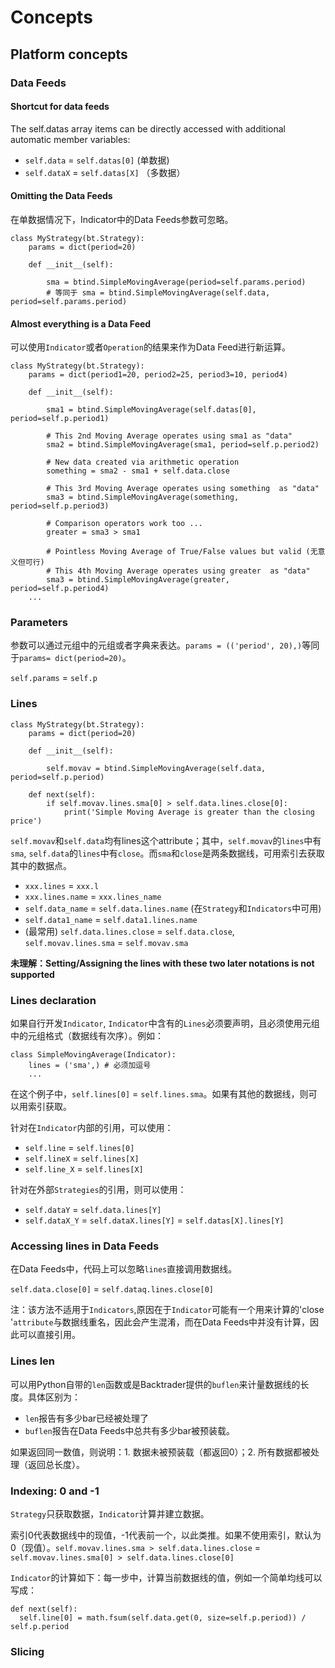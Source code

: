 # Concepts

## Platform concepts

### Data Feeds

#### Shortcut for data feeds

The self.datas array items can be directly accessed with additional automatic member variables:

+ `self.data` = `self.datas[0]` (单数据)
+ `self.dataX` = `self.datas[X]` （多数据）

#### Omitting the Data Feeds

在单数据情况下，Indicator中的Data Feeds参数可忽略。
```
class MyStrategy(bt.Strategy):
    params = dict(period=20)

    def __init__(self):

        sma = btind.SimpleMovingAverage(period=self.params.period)
        # 等同于 sma = btind.SimpleMovingAverage(self.data, period=self.params.period)
```
#### Almost everything is a Data Feed

可以使用`Indicator`或者`Operation`的结果来作为Data Feed进行新运算。

```
class MyStrategy(bt.Strategy):
    params = dict(period1=20, period2=25, period3=10, period4)

    def __init__(self):

        sma1 = btind.SimpleMovingAverage(self.datas[0], period=self.p.period1)

        # This 2nd Moving Average operates using sma1 as "data"
        sma2 = btind.SimpleMovingAverage(sma1, period=self.p.period2)

        # New data created via arithmetic operation
        something = sma2 - sma1 + self.data.close

        # This 3rd Moving Average operates using something  as "data"
        sma3 = btind.SimpleMovingAverage(something, period=self.p.period3)

        # Comparison operators work too ...
        greater = sma3 > sma1

        # Pointless Moving Average of True/False values but valid (无意义但可行)
        # This 4th Moving Average operates using greater  as "data"
        sma3 = btind.SimpleMovingAverage(greater, period=self.p.period4)
    ...
```

### Parameters

参数可以通过元组中的元组或者字典来表达。`params = (('period', 20),)`等同于`params= dict(period=20)`。

`self.params` = `self.p`

### Lines

```
class MyStrategy(bt.Strategy):
    params = dict(period=20)

    def __init__(self):

        self.movav = btind.SimpleMovingAverage(self.data, period=self.p.period)

    def next(self):
        if self.movav.lines.sma[0] > self.data.lines.close[0]:
            print('Simple Moving Average is greater than the closing price')
```
`self.movav`和`self.data`均有lines这个attribute；其中，`self.movav`的`lines`中有`sma`, `self.data`的`lines`中有`close`。而`sma`和`close`是两条数据线，可用索引去获取其中的数据点。
+ `xxx.lines` = `xxx.l`
+ `xxx.lines.name` = `xxx.lines_name`
+ `self.data_name` = `self.data.lines.name` (在`Strategy`和`Indicators`中可用)
+ `self.data1_name` = `self.data1.lines.name`
+ (最常用) `self.data.lines.close` = `self.data.close`, `self.movav.lines.sma` = `self.movav.sma`

**未理解：Setting/Assigning the lines with these two later notations is not supported**

### Lines declaration
如果自行开发`Indicator`, `Indicator`中含有的`Lines`必须要声明，且必须使用元组中的元组格式（数据线有次序）。例如：
```
class SimpleMovingAverage(Indicator):
    lines = ('sma',) # 必须加逗号
    ...
```

在这个例子中，`self.lines[0]` = `self.lines.sma`。如果有其他的数据线，则可以用索引获取。

针对在`Indicator`内部的引用，可以使用：
+ `self.line` = `self.lines[0]`
+ `self.lineX` = `self.lines[X]`
+ `self.line_X` = `self.lines[X]`

针对在外部`Strategies`的引用，则可以使用：
+ `self.dataY` = `self.data.lines[Y]`
+ `self.dataX_Y` = `self.dataX.lines[Y]` = `self.datas[X].lines[Y]`

### Accessing lines in Data Feeds
在Data Feeds中，代码上可以忽略`lines`直接调用数据线。

`self.data.close[0]` = `self.dataq.lines.close[0]`

注：该方法不适用于`Indicators`,原因在于`Indicator`可能有一个用来计算的'close
'`attribute`与数据线重名，因此会产生混淆，而在Data Feeds中并没有计算，因此可以直接引用。

### Lines len
可以用Python自带的`len`函数或是Backtrader提供的`buflen`来计量数据线的长度。具体区别为：

+ `len`报告有多少bar已经被处理了
+ `buflen`报告在Data Feeds中总共有多少bar被预装载。

如果返回同一数值，则说明：1. 数据未被预装载（都返回0）；2. 所有数据都被处理（返回总长度）。

### Indexing: 0 and -1

`Strategy`只获取数据，`Indicator`计算并建立数据。

索引0代表数据线中的现值，-1代表前一个，以此类推。如果不使用索引，默认为0（现值）。`self.movav.lines.sma > self.data.lines.close` = `self.movav.lines.sma[0] > self.data.lines.close[0]`

`Indicator`的计算如下：每一步中，计算当前数据线的值，例如一个简单均线可以写成：
```
def next(self):
  self.line[0] = math.fsum(self.data.get(0, size=self.p.period)) / self.p.period
```

### Slicing